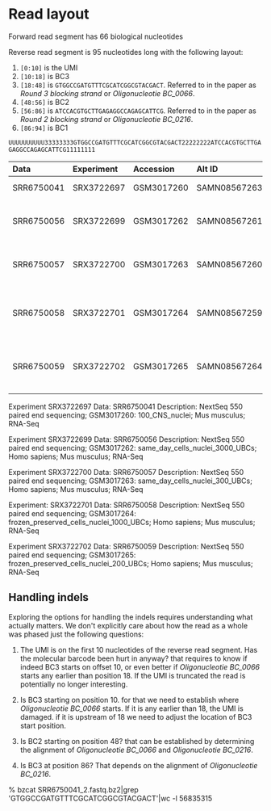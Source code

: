 # Read layout

Forward read segment has 66 biological nucleotides

Reverse read segment is 95 nucleotides long with the following layout:
1. ```[0:10]``` is the UMI
2. ```[10:18]``` is BC3
3. ```[18:48]``` is ```GTGGCCGATGTTTCGCATCGGCGTACGACT```. Referred to in the paper as *Round 3 blocking strand* or *Oligonucleotie BC_0066*.
4. ```[48:56]``` is BC2
5. ```[56:86]``` is ```ATCCACGTGCTTGAGAGGCCAGAGCATTCG```. Referred to in the paper as *Round 2 blocking strand* or *Oligonucleotie BC_0216*.
6. ```[86:94]``` is BC1

```UUUUUUUUUU33333333GTGGCCGATGTTTCGCATCGGCGTACGACT22222222ATCCACGTGCTTGAGAGGCCAGAGCATTCG11111111```

| Data       | Experiment | Accession  | Alt ID     |Read count | Pheniqs 95%     | Original*        | Description                           |
| :--------- | :--------- | :--------- | :--------- |:--------  | :-------------  | :--------------- | :------------------------------------ |
| SRR6750041 | SRX3722697 | GSM3017260 |SAMN08567263| 77621181  | 48974827(63.09) | 51706161(66.61)  | MM 100 CNS nuclei                     |
| SRR6750056 | SRX3722699 | GSM3017262 |SAMN08567261| 218683580 |137683698(62.96) | 145809694(66.68) | HS/MM same day cells nuclei 3000 UBCs |
| SRR6750057 | SRX3722700 | GSM3017263 |SAMN08567260| 215597675 |136178474(63.16) | 82387120(38.21%) | HS/MM same day cells nuclei 300 UBCs  |
| SRR6750058 | SRX3722701 | GSM3017264 |SAMN08567259| 221577898 |125779278(56.76) | 131707053(59.44) | HS/MM frozen preserved cells nuclei 1000 UBCs |
| SRR6750059 | SRX3722702 | GSM3017265 |SAMN08567264| 241868411 |135120338(55.86) | 75844129(31.36)  | HS/MM frozen preserved cells nuclei 200 UBCs |

Experiment SRX3722697
Data: SRR6750041
Description: NextSeq 550 paired end sequencing; GSM3017260: 100_CNS_nuclei; Mus musculus; RNA-Seq

Experiment SRX3722699
Data: SRR6750056
Description: NextSeq 550 paired end sequencing; GSM3017262: same_day_cells_nuclei_3000_UBCs; Homo sapiens; Mus musculus; RNA-Seq

Experiment SRX3722700
Data: SRR6750057
Description: NextSeq 550 paired end sequencing; GSM3017263: same_day_cells_nuclei_300_UBCs; Homo sapiens; Mus musculus; RNA-Seq

Experiment: SRX3722701
Data: SRR6750058
Description: NextSeq 550 paired end sequencing; GSM3017264: frozen_preserved_cells_nuclei_1000_UBCs; Homo sapiens; Mus musculus; RNA-Seq

Experiment SRX3722702
Data: SRR6750059
Description: NextSeq 550 paired end sequencing; GSM3017265: frozen_preserved_cells_nuclei_200_UBCs; Homo sapiens; Mus musculus; RNA-Seq


## Handling indels

Exploring the options for handling the indels requires understanding what actually matters.
We don't explicitly care about how the read as a whole was phased just the following questions:

1. The UMI is on the first 10 nucleotides of the reverse read segment. Has the molecular barcode been hurt in anyway? that requires to know if indeed BC3 starts on offset 10, or even better if *Oligonucleotie BC_0066* starts any earlier than position 18. If the UMI is truncated the read is potentially no longer interesting.

2. Is BC3 starting on position 10. for that we need to establish where *Oligonucleotie BC_0066* starts. If it is any earlier than 18, the UMI is damaged. if it is upstream of 18 we need to adjust the location of BC3 start position.

3. Is BC2 starting on position 48? that can be established by determining the alignment of *Oligonucleotie BC_0066* and *Oligonucleotie BC_0216*.

4. Is BC3 at position 86? That depends on the alignment of *Oligonucleotie BC_0216*.

% bzcat SRR6750041_2.fastq.bz2|grep 'GTGGCCGATGTTTCGCATCGGCGTACGACT'|wc -l
56835315
